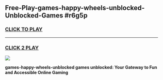 
## Free-Play-games-happy-wheels-unblocked-Unblocked-Games #r6g5p
<h3>
<a href="https://news.freeplayer.one?title=games-happy-wheels-unblocked&ref=8M">CLICK TO PLAY</a></h3>
<hr>

<h3>
<a href="https://news.freeplayer.one?title=games-happy-wheels-unblocked&ref=8M">CLICK 2 PLAY</a>
  
</h3>

<a href="https://news.freeplayer.one?title=games-happy-wheels-unblocked&ref=8M"><img src="https://clearcache.store/games.png"></a>


**games-happy-wheels-unblocked games unblocked: Your Gateway to Fun and Accessible Online Gaming**
